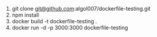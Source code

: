 1. git clone git@github.com:algol007/dockerfile-testing.git
2. npm install
3. docker build -t dockerfile-testing .
4. docker run -d -p 3000:3000 dockerfile-testing